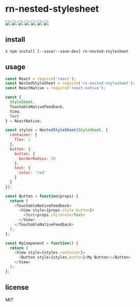 # rn-nested-stylesheet

[![](https://img.shields.io/travis/ramitos/rn-nested-stylesheet.svg)](https://travis-ci.org/ramitos/rn-nested-stylesheet) [![](https://img.shields.io/codeclimate/coverage/github/ramitos/rn-nested-stylesheet.svg)](https://codeclimate.com/github/ramitos/rn-nested-stylesheet/coverage) [![](https://img.shields.io/npm/v/rn-nested-stylesheet.svg)](https://www.npmjs.com/package/rn-nested-stylesheet) [![](https://img.shields.io/david/ramitos/rn-nested-stylesheet.svg)](https://david-dm.org/ramitos/rn-nested-stylesheet) [![](https://img.shields.io/david/dev/ramitos/rn-nested-stylesheet.svg)](https://david-dm.org/ramitos/rn-nested-stylesheet) [![](https://img.shields.io/codeclimate/github/ramitos/rn-nested-stylesheet.svg)](https://codeclimate.com/github/ramitos/rn-nested-stylesheet) [![](https://img.shields.io/npm/l/rn-nested-stylesheet.svg)](https://www.npmjs.com/package/rn-nested-stylesheet)


## install

```
λ npm install [--save/--save-dev] rn-nested-stylesheet
```

## usage

```js
const React = require('react');
const NestedStyleSheet = require('rn-nested-stylesheet');
const ReactNative = require('react-native');

const {
  StyleSheet,
  TouchableNativeFeedback,
  View,
  Text
} = ReactNative;

const styles = NestedStyleSheet(StyleSheet, {
  container: {
    flex: 1
  },
  button: {
    button: {
      borderRadius: 50
    },
    text: {
      color: 'red'
    }
  }
});

const Button = function(props) {
  return (
    <TouchableNativeFeedback>
      <View style={props.style.button}>
        <Text>props.children</Text>
      </View>
    </TouchableNativeFeedback>
  );
};

const MyComponent = function() {
  return (
    <View style={styles.container}>
      <Button style={styles.button}>My Button!</Button>
    </View>
  );
};
```

## license

MIT